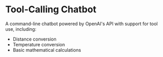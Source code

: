 # Tool-Calling Chatbot

A command-line chatbot powered by OpenAI's API with support for tool use, including:

- Distance conversion  
- Temperature conversion  
- Basic mathematical calculations